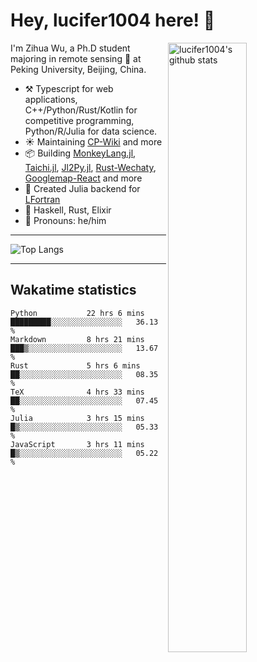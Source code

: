# Hey, lucifer1004 here! :wave:

<img width="50%" align="right" alt="lucifer1004's github stats" src="https://github-readme-stats.vercel.app/api?username=lucifer1004&show_icons=true">

I'm Zihua Wu, a Ph.D student majoring in remote sensing :satellite: at Peking University, Beijing, China.

- :hammer_and_pick: Typescript for web applications, C++/Python/Rust/Kotlin for competitive programming, Python/R/Julia for data science.
- :sunny: Maintaining [CP-Wiki](https://cp-wiki.vercel.app) and more 
- :package: Building [MonkeyLang.jl](https://github.com/lucifer1004/MonkeyLang.jl), [Taichi.jl](https://github.com/lucifer1004/Taichi.jl), [Jl2Py.jl](https://github.com/lucifer1004/Jl2Py.jl), [Rust-Wechaty](https://github.com/wechaty/rust-wechaty), [Googlemap-React](https://github.com/googlemap-react/googlemap-react) and more
- :sparkler: Created Julia backend for [LFortran](https://github.com/lfortran/lfortran)
- :seedling: Haskell, Rust, Elixir
- :man: Pronouns: he/him

---

![Top Langs](https://github-readme-stats.vercel.app/api/top-langs/?username=lucifer1004&layout=compact)

---

## Wakatime statistics

<!--START_SECTION:waka-->

```text
Python           22 hrs 6 mins   █████████░░░░░░░░░░░░░░░░   36.13 %
Markdown         8 hrs 21 mins   ███▒░░░░░░░░░░░░░░░░░░░░░   13.67 %
Rust             5 hrs 6 mins    ██░░░░░░░░░░░░░░░░░░░░░░░   08.35 %
TeX              4 hrs 33 mins   ██░░░░░░░░░░░░░░░░░░░░░░░   07.45 %
Julia            3 hrs 15 mins   █▒░░░░░░░░░░░░░░░░░░░░░░░   05.33 %
JavaScript       3 hrs 11 mins   █▒░░░░░░░░░░░░░░░░░░░░░░░   05.22 %
```

<!--END_SECTION:waka-->
